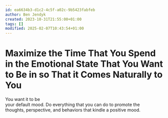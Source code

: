 ```yaml
---
id: ea6634b3-d1c2-4c5f-a02c-9b5423fabfeb
author: Ben Jendyk
created: 2023-10-31T21:55:00+01:00
tags: []
modified: 2025-02-07T10:43:54+01:00
---
```


# Maximize the Time That You Spend in the Emotional State That You Want to Be in so That it Comes Naturally to You

You want it to be  
your default mood. Do everything that you can do to promote the  
thoughts, perspective, and behaviors that kindle a positive mood.
